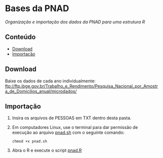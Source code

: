 Bases da PNAD
========

_Organização e importação dos dados da PNAD para uma estrutura R_

## Conteúdo

- [Download](#download)
- [Importação](#importacao)

## Download

Baixe os dados de cada ano individualmente: <a href="ftp://ftp.ibge.gov.br/Trabalho_e_Rendimento/Pesquisa_Nacional_por_Amostra_de_Domicilios_anual/microdados/" target="_blank">ftp://ftp.ibge.gov.br/Trabalho_e_Rendimento/Pesquisa_Nacional_por_Amostra_de_Domicilios_anual/microdados/</a>

## Importação

1. Insira os arquivos de PESSOAS em TXT dentro desta pasta.
2. Em computadores Linux, use o terminal para dar permissão de execução ao arquivo <a target="_blank" href="https://github.com/professorvirtual/educadata/blob/master/bases/pnad/pnad.sh" target="_blank">pnad.sh</a> com o seguinte comando:

    `chmod +x pnad.sh`

3. Abra o R e execute o script <a href="https://github.com/professorvirtual/educadata/blob/master/bases/pnad/pnad.R" target="_blank">pnad.R</a>

